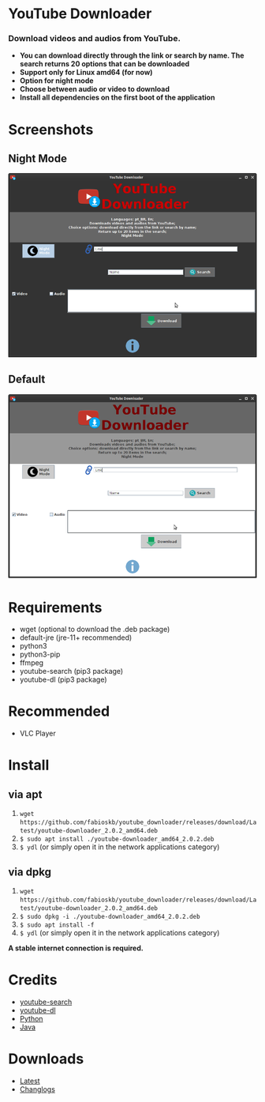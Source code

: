 # YouTube Downloader
### Download videos and audios from YouTube.
* **You can download directly through the link or search by name. The search returns 20 options that can be downloaded**
* **Support only for Linux amd64 (for now)**
* **Option for night mode**
* **Choose between audio or video to download**
* **Install all dependencies on the first boot of the application**

# Screenshots
## Night Mode
![ydlNightMode](./screenshots/YoutubeDownloader_night_mode.png "Night Mode YouTube Downloader")
## Default
![ydl](./screenshots/YoutubeDownloader.png "Default YouTube Downloader")

# Requirements
* wget (optional to download the .deb package)
* default-jre (jre-11+ recommended)
* python3
* python3-pip
* ffmpeg
* youtube-search (pip3 package)
* youtube-dl (pip3 package)

# Recommended
* VLC Player

# Install
## via apt
1. `wget https://github.com/fabioskb/youtube_downloader/releases/download/Latest/youtube-downloader_2.0.2_amd64.deb` 
2. `$ sudo apt install ./youtube-downloader_amd64_2.0.2.deb` 
1. `$ ydl` (or simply open it in the network applications category)
## via dpkg 
1. `wget https://github.com/fabioskb/youtube_downloader/releases/download/Latest/youtube-downloader_2.0.2_amd64.deb` 
2. `$ sudo dpkg -i ./youtube-downloader_amd64_2.0.2.deb` 
3. `$ sudo apt install -f`
4. `$ ydl` (or simply open it in the network applications category)

**A stable internet connection is required.**

# Credits
* [youtube-search](https://pypi.org/project/youtube-search/ "Python function for searching for youtube videos to avoid using their heavily rate-limited API")
* [youtube-dl](https://pypi.org/project/youtube_dl/ "Command-line program to download videos from YouTube.com and other video sites")
* [Python](https://www.python.org/ "Python site")
* [Java](https://www.java.com "Java site")

# Downloads
* <a href="https://github.com/fabioskb/youtube_downloader/releases/Latest">Latest</a>
* <a href="https://github.com/fabioskb/changes/blob/main/youdl.md">Changlogs</a>
